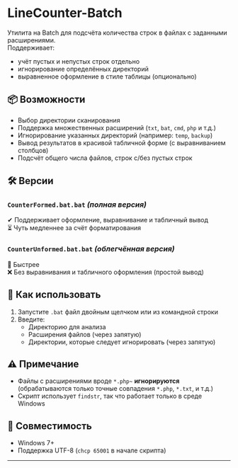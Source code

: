 # LineCounter-Batch

Утилита на Batch для подсчёта количества строк в файлах с заданными расширениями.  
Поддерживает:
- учёт пустых и непустых строк отдельно
- игнорирование определённых директорий
- выравненное оформление в стиле таблицы (опционально)

## 📦 Возможности

- Выбор директории сканирования
- Поддержка множественных расширений (`txt`, `bat`, `cmd`, `php` и т.д.)
- Игнорирование указанных директорий (например: `temp`, `backup`)
- Вывод результатов в красивой табличной форме (с выравниванием столбцов)
- Подсчёт общего числа файлов, строк с/без пустых строк

## 🛠️ Версии

### `CounterFormed.bat.bat` *(полная версия)*  
✔ Поддерживает оформление, выравнивание и табличный вывод  
⏳ Чуть медленнее за счёт форматирования

### `CounterUnformed.bat.bat` *(облегчённая версия)*  
🚀 Быстрее  
❌ Без выравнивания и табличного оформления (простой вывод)

## 📂 Как использовать

1. Запустите `.bat` файл двойным щелчком или из командной строки
2. Введите:
   - Директорию для анализа
   - Расширения файлов (через запятую)
   - Директории, которые следует игнорировать (через запятую)

## ⚠ Примечание

- Файлы с расширениями вроде `*.php~` **игнорируются** (обрабатываются только точные совпадения `*.php`, `*.txt`, и т.д.)
- Скрипт использует `findstr`, так что работает только в среде Windows

## 🧪 Совместимость

- Windows 7+
- Поддержка UTF-8 (`chcp 65001` в начале скрипта)

---

